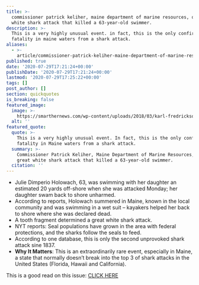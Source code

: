 ```yaml
---
title: >-
  commissioner patrick keliher, maine department of marine resources, on a great
  white shark attack that killed a 63-year-old swimmer.
description: >-
  This is a very highly unusual event. in fact, this is the only confirmed
  fatality in maine waters from a shark attack.
aliases:
  - >-
    article/commissioner-patrick-keliher-maine-department-of-marine-resources-on-a-great-white-shark-attack-that-killed-a-63-year-old-swimmer-tuesday/
published: true
date: '2020-07-29T17:21:24+00:00'
publishDate: '2020-07-29T17:21:24+00:00'
lastmod: '2020-07-29T17:25:22+00:00'
tags: []
post_author: []
section: quickquotes
is_breaking: false
featured_image:
  image: >-
    https://smarthernews.com/wp-content/uploads/2018/03/karl-fredrickson-222730-unsplash-e1596043460449-scaled.jpg
  alt: ''
featured_quote:
  quote: >-
    This is a very highly unusual event. In fact, this is the only confirmed
    fatality in Maine waters from a shark attack.
  summary: >-
    Commissioner Patrick Keliher, Maine Department of Marine Resources, on a
    great white shark attack that killed a 63-year-old swimmer.
  citation: ''
---
```

*   Julie Dimperio Holowach, 63, was swimming with her daughter an estimated 20 yards off-shore when she was attacked Monday; her daughter swam back to shore unharmed.
*   According to reports, Holowach summered in Maine, known in the local community and was swimming in a wet suit – kayakers helped her back to shore where she was declared dead.
*   A tooth fragment determined a great white shark attack.
*   NYT reports: Seal populations have grown in the area with federal protections, and the sharks follow the seals to feed.
*   According to one database, this is only the second unprovoked shark attack sine 1837.
*   **Why It Matters**: This is an extraordinarily rare event, especially in Maine, a state that normally doesn’t break into the top 3 of shark attacks in the United States (Florida, Hawaii and California).

This is a good read on this issue: [CLICK HERE](\"https://www.nytimes.com/2020/07/28/us/shark-attack-harpswell-maine.html?action=click&algo=top_conversion&block=trending_recirc&fellback=false&imp_id=769835513&impression_id=f3780cf0-d188-11ea-a73b-fd5ad7f037ee&index=0&pgtype=Article&region=footer&req_id=45119106&surface=most-popular\")